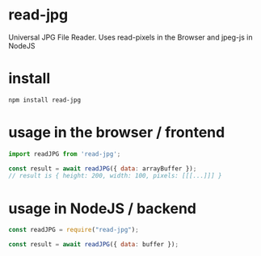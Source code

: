 # read-jpg
Universal JPG File Reader.  Uses read-pixels in the Browser and jpeg-js in NodeJS

# install
```bash
npm install read-jpg
```

# usage in the browser / frontend
```js
import readJPG from 'read-jpg';

const result = await readJPG({ data: arrayBuffer });
// result is { height: 200, width: 100, pixels: [[[...]]] }
```

# usage in NodeJS / backend
```js
const readJPG = require("read-jpg");

const result = await readJPG({ data: buffer });
```
